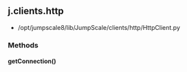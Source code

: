 <!-- toc -->
## j.clients.http

- /opt/jumpscale8/lib/JumpScale/clients/http/HttpClient.py

### Methods

#### getConnection() 

